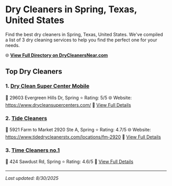 # Dry Cleaners in Spring, Texas, United States

Find the best dry cleaners in Spring, Texas, United States. We've compiled a list of 3 dry cleaning services to help you find the perfect one for your needs.

🌐 **[View Full Directory on DryCleanersNear.com](https://drycleanersnear.com/city/US/Texas/Spring)**

## Top Dry Cleaners

### 1. [Dry Clean Super Center Mobile](https://drycleanersnear.com/dryCleaner/68a3dba5e0c395148228c367/dry-clean-super-center-mobile)
📍 29603 Evergreen Hills Dr, Spring
⭐ Rating: 5/5
🌐 Website: https://www.drycleansupercenters.com/
🔗 [View Full Details](https://drycleanersnear.com/dryCleaner/68a3dba5e0c395148228c367/dry-clean-super-center-mobile)

### 2. [Tide Cleaners](https://drycleanersnear.com/dryCleaner/68a3db0ce0c395148228b469/tide-cleaners)
📍 5921 Farm to Market 2920 Ste A, Spring
⭐ Rating: 4.7/5
🌐 Website: https://www.tidedrycleanerstx.com/locations/fm-2920
🔗 [View Full Details](https://drycleanersnear.com/dryCleaner/68a3db0ce0c395148228b469/tide-cleaners)

### 3. [Time Cleaners no.1](https://drycleanersnear.com/dryCleaner/68a3db5fe0c395148228b694/time-cleaners-no-1)
📍 424 Sawdust Rd, Spring
⭐ Rating: 4.6/5
🔗 [View Full Details](https://drycleanersnear.com/dryCleaner/68a3db5fe0c395148228b694/time-cleaners-no-1)


---

*Last updated: 8/30/2025*
